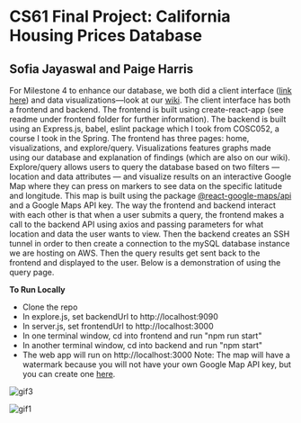 # CS61 Final Project: California Housing Prices Database
## Sofia Jayaswal and Paige Harris

For Milestone 4 to enhance our database, we both did a client interface ([link here](https://cs61-final-frontend.onrender.com/)) and data visualizations—look at our [wiki](https://github.com/sofiapjayaswal/cs61_final/wiki).
The client interface has both a frontend and backend. The frontend is built using create-react-app (see readme under frontend folder for further information). The backend is built using 
an Express.js, babel, eslint package which I took from COSC052, a course I took in the Spring. The frontend has three pages: home, visualizations, and explore/query. Visualizations features graphs 
made using our database and explanation of findings (which are also on our wiki). Explore/query allows users to query the database based on two filters — location and data attributes — and visualize
results on an interactive Google Map where they can press on markers to see data on the specific latitude and longitude. This map is built using the package [@react-google-maps/api](https://www.google.com/search?q=%40react-google-maps%2Fapi&rlz=1C5CHFA_enUS988US988&oq=%40react-google-maps%2Fapi&aqs=chrome.0.69i59l3j69i60l2j69i58j69i65l2.221j0j7&sourceid=chrome&ie=UTF-8) and 
a Google Maps API key. The way the frontend and backend interact with each other is that when a user submits a query, the frontend makes a call to the backend API using axios and passing parameters
for what location and data the user wants to view. Then the backend creates an SSH tunnel in order to then create a connection to the mySQL database instance we are hosting on AWS. Then the query results get sent back
to the frontend and displayed to the user. Below is a demonstration of using the query page. 

**To Run Locally**
* Clone the repo
* In explore.js, set backendUrl to http://localhost:9090
* In server.js, set frontendUrl to http://localhost:3000
* In one terminal window, cd into frontend and run "npm run start"
* In another terminal window, cd into backend and run "npm start"
* The web app will run on http://localhost:3000
  Note: The map will have a watermark because you will not have your own Google Map API key, but you can create one [here](https://developers.google.com/maps).
  
![gif3](https://github.com/sofiapjayaswal/cs61_final/assets/113393291/421e0399-cf5d-4435-b5ac-a2772e7fcfb9) 

![gif1](https://github.com/sofiapjayaswal/cs61_final/assets/113393291/c4441d1c-39af-4d3b-b0b1-5cfbc980ea91)



